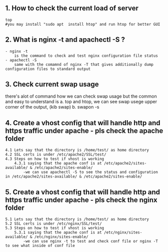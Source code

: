 ## 1. How to  check the current load of server
    top
    #you may install "sudo apt  install htop" and run htop for better GUI
## 2. What is nginx -t and apachectl -S ?
    - nginx -t 
        is the command to check and test nginx configuration file status
    - apachectl -S   
        same with the comamnd of nginx -T that gives additionally dump configuration files to standard output 
## 3. Check current swap usage
there's alot of command how we can check swap usage but the common and easy to understand is
    a. top and htop, we can see swap usege upper corner of the output, (kib swap)
    b. swapon -s


## 4. Create a vhost config that will handle http and https traffic under apache - pls check the apache folder
    4.1 Lets say that the directory is /home/test/ as home directory
    4.2 SSL certs is under /etc/apache2/SSL/test/
    4.3 Steps on how to test if vhost is working
        4.3.1 saying that the apache conf is at /etc/apache2/sites-available/ & /etc/apache2/sites-enable/
            -we can use apachectl -S to see the status and configuration in /etc/apache2/sites-available/ & /etc/apache2/sites-enable/
## 5. Create a vhost config that will handle http and https traffic under apache -  pls check the nginx folder
    5.1 Lets say that the directory is /home/test/ as home directory
    5.2 SSL certs is under /etc/nginx/SSL/test/
    5.3 Steps on how to test if vhost is working
        5.3.1 saying that the apache conf is at /etc/nginx/sites-available/ & /etc/nginx/sites-enable/
            -we can use nginx -t to test and check conf file or nginx -T to see what inside of conf file
